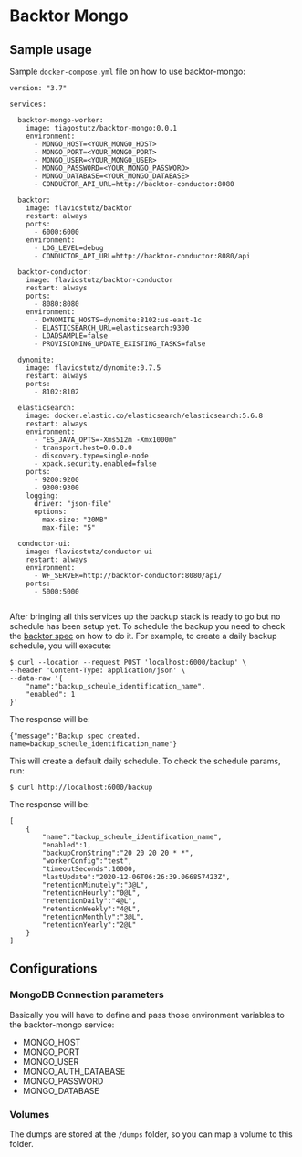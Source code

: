 # Backtor Mongo

## Sample usage

Sample `docker-compose.yml` file on how to use backtor-mongo:

```
version: "3.7"

services:

  backtor-mongo-worker:
    image: tiagostutz/backtor-mongo:0.0.1
    environment:
      - MONGO_HOST=<YOUR_MONGO_HOST>
      - MONGO_PORT=<YOUR_MONGO_PORT>
      - MONGO_USER=<YOUR_MONGO_USER>
      - MONGO_PASSWORD=<YOUR_MONGO_PASSWORD>
      - MONGO_DATABASE=<YOUR_MONGO_DATABASE>
      - CONDUCTOR_API_URL=http://backtor-conductor:8080

  backtor:
    image: flaviostutz/backtor
    restart: always
    ports:
      - 6000:6000
    environment:
      - LOG_LEVEL=debug
      - CONDUCTOR_API_URL=http://backtor-conductor:8080/api

  backtor-conductor:
    image: flaviostutz/backtor-conductor
    restart: always
    ports:
      - 8080:8080
    environment:
      - DYNOMITE_HOSTS=dynomite:8102:us-east-1c
      - ELASTICSEARCH_URL=elasticsearch:9300
      - LOADSAMPLE=false
      - PROVISIONING_UPDATE_EXISTING_TASKS=false

  dynomite:
    image: flaviostutz/dynomite:0.7.5
    restart: always
    ports:
      - 8102:8102

  elasticsearch:
    image: docker.elastic.co/elasticsearch/elasticsearch:5.6.8
    restart: always
    environment:
      - "ES_JAVA_OPTS=-Xms512m -Xmx1000m"
      - transport.host=0.0.0.0
      - discovery.type=single-node
      - xpack.security.enabled=false
    ports:
      - 9200:9200
      - 9300:9300
    logging:
      driver: "json-file"
      options:
        max-size: "20MB"
        max-file: "5"

  conductor-ui:
    image: flaviostutz/conductor-ui
    restart: always
    environment:
      - WF_SERVER=http://backtor-conductor:8080/api/
    ports:
      - 5000:5000


```

After bringing all this services up the backup stack is ready to go but no schedule has been setup yet. To schedule the backup you need to check the [backtor spec](https://github.com/flaviostutz/backtor) on how to do it. For example, to create a daily backup schedule, you will execute:

```
$ curl --location --request POST 'localhost:6000/backup' \
--header 'Content-Type: application/json' \
--data-raw '{
	"name":"backup_scheule_identification_name",
	"enabled": 1
}'
```

The response will be:

```
{"message":"Backup spec created. name=backup_scheule_identification_name"}
```

This will create a default daily schedule. To check the schedule params, run:

```
$ curl http://localhost:6000/backup
```

The response will be:

```
[
    {
        "name":"backup_scheule_identification_name",
        "enabled":1,
        "backupCronString":"20 20 20 20 * *",
        "workerConfig":"test",
        "timeoutSeconds":10000,
        "lastUpdate":"2020-12-06T06:26:39.066857423Z",
        "retentionMinutely":"3@L",
        "retentionHourly":"0@L",
        "retentionDaily":"4@L",
        "retentionWeekly":"4@L",
        "retentionMonthly":"3@L",
        "retentionYearly":"2@L"
    }
]
```

## Configurations

### MongoDB Connection parameters

Basically you will have to define and pass those environment variables to the backtor-mongo service:

- MONGO_HOST
- MONGO_PORT
- MONGO_USER
- MONGO_AUTH_DATABASE
- MONGO_PASSWORD
- MONGO_DATABASE

### Volumes

The dumps are stored at the `/dumps` folder, so you can map a volume to this folder.
